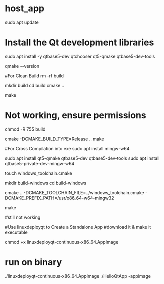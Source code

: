 # host_app
sudo apt update

# Install the Qt development libraries
sudo apt install -y qtbase5-dev qtchooser qt5-qmake qtbase5-dev-tools

qmake --version


#For Clean Build
rm -rf build

mkdir build
cd build
cmake ..

make

# Not working, ensure permissions
chmod -R 755 build

cmake -DCMAKE_BUILD_TYPE=Release ..
make


#For Cross Compilation into exe
sudo apt install mingw-w64

sudo apt install qt5-qmake qtbase5-dev qtbase5-dev-tools
sudo apt install qtbase5-private-dev-mingw-w64

touch windows_toolchain.cmake

mkdir build-windows
cd build-windows

cmake .. -DCMAKE_TOOLCHAIN_FILE=../windows_toolchain.cmake -DCMAKE_PREFIX_PATH=/usr/x86_64-w64-mingw32

make


#still not working

#Use linuxdeployqt to Create a Standalone App
#download it & make it executable

chmod +x linuxdeployqt-continuous-x86_64.AppImage
# run on binary
./linuxdeployqt-continuous-x86_64.AppImage ./HelloQtApp -appimage
